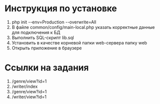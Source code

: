 # Инструкция по установке
1. php init --env=Production --overwrite=All
2. В файле common/config/main-local.php указать корректные данные для подключения к БД
3. Выполнить SQL-скрипт lib.sql
4. Установить в качестве корневой папки web-сервера папку web
5. Открыть приложение в браузере

# Ссылки на задания
1. /genre/view?id=1
2. /writer/index
3. /genre/view?id=1
4. /writer/view?id=1
